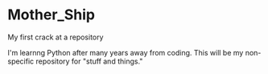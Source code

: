 # Mother_Ship
My first crack at a repository

I'm learnng Python after many years away from coding. This will be my non-specific repository for "stuff and things."
